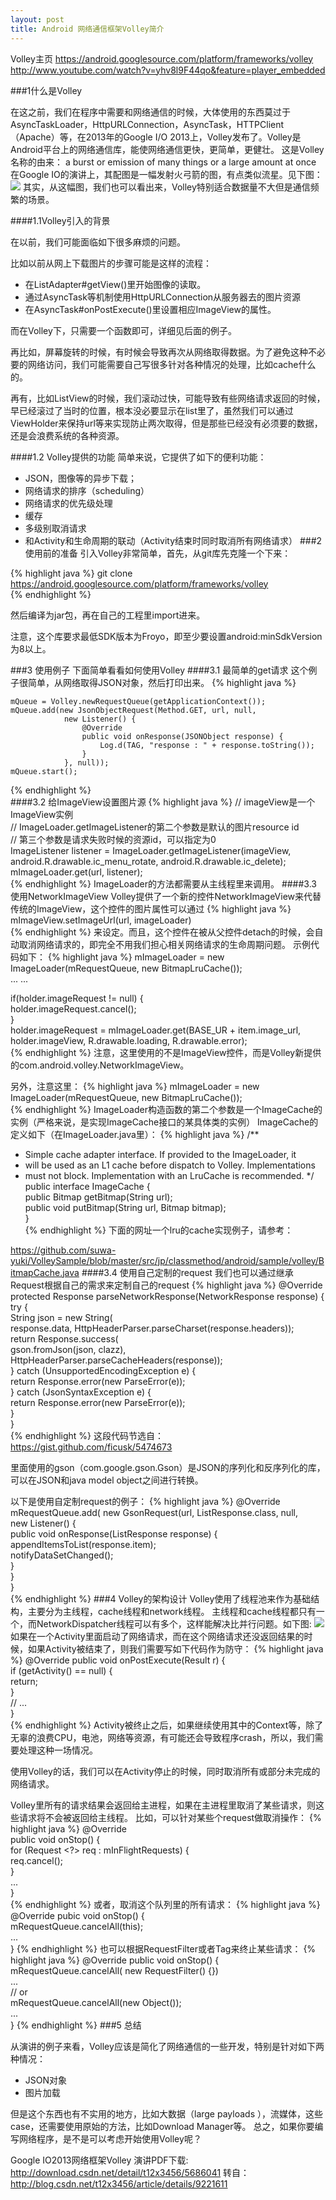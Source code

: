 ```yaml
---
layout: post
title: Android 网络通信框架Volley简介
---
```

 Volley主页 https://android.googlesource.com/platform/frameworks/volley
 http://www.youtube.com/watch?v=yhv8l9F44qo&feature=player_embedded

###1什么是Volley

在这之前，我们在程序中需要和网络通信的时候，大体使用的东西莫过于AsyncTaskLoader，HttpURLConnection，AsyncTask，HTTPClient（Apache）等，在2013年的Google I/O 2013上，Volley发布了。Volley是Android平台上的网络通信库，能使网络通信更快，更简单，更健壮。
这是Volley名称的由来： a burst or emission of many things or a large amount at once
在Google IO的演讲上，其配图是一幅发射火弓箭的图，有点类似流星。见下图：
<em class="center"><img src="/static/img/volley1.png"></em>
其实，从这幅图，我们也可以看出来，Volley特别适合数据量不大但是通信频繁的场景。


####1.1Volley引入的背景

在以前，我们可能面临如下很多麻烦的问题。

比如以前从网上下载图片的步骤可能是这样的流程：

*  在ListAdapter#getView()里开始图像的读取。
*  通过AsyncTask等机制使用HttpURLConnection从服务器去的图片资源
*  在AsyncTask#onPostExecute()里设置相应ImageView的属性。

而在Volley下，只需要一个函数即可，详细见后面的例子。

再比如，屏幕旋转的时候，有时候会导致再次从网络取得数据。为了避免这种不必要的网络访问，我们可能需要自己写很多针对各种情况的处理，比如cache什么的。

再有，比如ListView的时候，我们滚动过快，可能导致有些网络请求返回的时候，早已经滚过了当时的位置，根本没必要显示在list里了，虽然我们可以通过ViewHolder来保持url等来实现防止两次取得，但是那些已经没有必须要的数据，还是会浪费系统的各种资源。


####1.2 Volley提供的功能
简单来说，它提供了如下的便利功能：

*  JSON，图像等的异步下载；
*  网络请求的排序（scheduling）
*  网络请求的优先级处理
*  缓存
*  多级别取消请求
*  和Activity和生命周期的联动（Activity结束时同时取消所有网络请求）
###2 使用前的准备
引入Volley非常简单，首先，从git库先克隆一个下来：

{% highlight java %}
    git clone https://android.googlesource.com/platform/frameworks/volley  
{% endhighlight %}

然后编译为jar包，再在自己的工程里import进来。

注意，这个库要求最低SDK版本为Froyo，即至少要设置android:minSdkVersion为8以上。

###3 使用例子
下面简单看看如何使用Volley
####3.1 最简单的get请求
这个例子很简单，从网络取得JSON对象，然后打印出来。
{% highlight java %}

    mQueue = Volley.newRequestQueue(getApplicationContext());  
    mQueue.add(new JsonObjectRequest(Method.GET, url, null,  
                new Listener() {  
                    @Override  
                    public void onResponse(JSONObject response) {  
                        Log.d(TAG, "response : " + response.toString());  
                    }  
                }, null));  
    mQueue.start();  
{% endhighlight %}    
####3.2 给ImageView设置图片源
{% highlight java %}
    // imageView是一个ImageView实例  
    // ImageLoader.getImageListener的第二个参数是默认的图片resource id  
    // 第三个参数是请求失败时候的资源id，可以指定为0  
    ImageListener listener = ImageLoader.getImageListener(imageView, android.R.drawable.ic_menu_rotate, android.R.drawable.ic_delete);  
    mImageLoader.get(url, listener);    
{% endhighlight %} 
ImageLoader的方法都需要从主线程里来调用。
####3.3 使用NetworkImageView
Volley提供了一个新的控件NetworkImageView来代替传统的ImageView，这个控件的图片属性可以通过
{% highlight java %}
      mImageView.setImageUrl(url, imageLoader)     
{% endhighlight %} 
来设定。而且，这个控件在被从父控件detach的时候，会自动取消网络请求的，即完全不用我们担心相关网络请求的生命周期问题。
示例代码如下：
{% highlight java %}
      mImageLoader = new ImageLoader(mRequestQueue, new BitmapLruCache());  
... ...  
   
if(holder.imageRequest != null) {  
    holder.imageRequest.cancel();  
}  
holder.imageRequest = mImageLoader.get(BASE_UR + item.image_url, holder.imageView, R.drawable.loading, R.drawable.error);   
{% endhighlight %} 
注意，这里使用的不是ImageView控件，而是Volley新提供的com.android.volley.NetworkImageView。

另外，注意这里：
{% highlight java %}
    mImageLoader = new ImageLoader(mRequestQueue, new BitmapLruCache());  
{% endhighlight %} 
ImageLoader构造函数的第二个参数是一个ImageCache的实例（严格来说，是实现ImageCache接口的某具体类的实例）
ImageCache的定义如下（在ImageLoader.java里）：
{% highlight java %}
    /** 
 *  Simple cache adapter interface. If provided to the ImageLoader, it 
 *  will be used as an L1 cache before dispatch to Volley. Implementations 
 *  must not block. Implementation with an LruCache is recommended. 
     */  
    public interface ImageCache {  
        public Bitmap getBitmap(String url);  
        public void putBitmap(String url, Bitmap bitmap);  
    }  
{% endhighlight %} 
下面的网址一个lru的cache实现例子，请参考：

https://github.com/suwa-yuki/VolleySample/blob/master/src/jp/classmethod/android/sample/volley/BitmapCache.java
####3.4 使用自己定制的request
我们也可以通过继承Request根据自己的需求来定制自己的request
{% highlight java %}
    @Override  
    protected Response parseNetworkResponse(NetworkResponse response) {  
        try {  
            String json = new String(  
                    response.data, HttpHeaderParser.parseCharset(response.headers));  
            return Response.success(  
                    gson.fromJson(json, clazz), HttpHeaderParser.parseCacheHeaders(response));  
        } catch (UnsupportedEncodingException e) {  
            return Response.error(new ParseError(e));  
        } catch (JsonSyntaxException e) {  
            return Response.error(new ParseError(e));  
        }  
    }  
{% endhighlight %} 
这段代码节选自： https://gist.github.com/ficusk/5474673

里面使用的gson（com.google.gson.Gson）是JSON的序列化和反序列化的库，可以在JSON和java model object之间进行转换。

以下是使用自定制request的例子：
{% highlight java %}
    @Override  
    mRequestQueue.add( new GsonRequest(url, ListResponse.class, null,  
        new Listener() {  
            public void onResponse(ListResponse response) {  
                appendItemsToList(response.item);  
                notifyDataSetChanged();  
            }  
        }  
    }  
{% endhighlight %} 
###4 Volley的架构设计
Volley使用了线程池来作为基础结构，主要分为主线程，cache线程和network线程。
主线程和cache线程都只有一个，而NetworkDispatcher线程可以有多个，这样能解决比并行问题。如下图:
<em class="center"><img src="/static/img/volley2.png"></em>
如果在一个Activity里面启动了网络请求，而在这个网络请求还没返回结果的时候，如果Activity被结束了，则我们需要写如下代码作为防守：
{% highlight java %}
    @Override 
    public void onPostExecute(Result r) {  
        if (getActivity() == null) {  
            return;  
        }  
        // ...  
    }  
{% endhighlight %}
Activity被终止之后，如果继续使用其中的Context等，除了无辜的浪费CPU，电池，网络等资源，有可能还会导致程序crash，所以，我们需要处理这种一场情况。

使用Volley的话，我们可以在Activity停止的时候，同时取消所有或部分未完成的网络请求。

Volley里所有的请求结果会返回给主进程，如果在主进程里取消了某些请求，则这些请求将不会被返回给主线程。
比如，可以针对某些个request做取消操作：
{% highlight java %}
    @Override  
    public void onStop() {  
        for (Request <?> req : mInFlightRequests) {  
            req.cancel();  
        }  
        ...  
    }  
{% endhighlight %}
或者，取消这个队列里的所有请求：
{% highlight java %}
    @Override
    pubic void onStop() {  
    mRequestQueue.cancelAll(this);  
    ...  
}
{% endhighlight %}
也可以根据RequestFilter或者Tag来终止某些请求：
{% highlight java %}
    @Override
   public void onStop() {  
    mRequestQueue.cancelAll( new RequestFilter() {})  
    ...  
    // or  
    mRequestQueue.cancelAll(new Object());  
    ...   
}
{% endhighlight %}
###5 总结

从演讲的例子来看，Volley应该是简化了网络通信的一些开发，特别是针对如下两种情况：

*  JSON对象
*  图片加载

但是这个东西也有不实用的地方，比如大数据（large payloads ），流媒体，这些case，还需要使用原始的方法，比如Download Manager等。
总之，如果你要编写网络程序，是不是可以考虑开始使用Volley呢？

Google IO2013网络框架Volley 演讲PDF下载: http://download.csdn.net/detail/t12x3456/5686041
转自：http://blog.csdn.net/t12x3456/article/details/9221611
